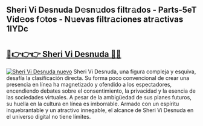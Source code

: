 ## Sheri Vi Desnuda D𝚎sn𝚞dos filtr𝚊dos - Parts-5eT Vid𝚎os f𝚘tos - N𝚞evas filtr𝚊ciones atr𝚊ctivas 1IYDc

# <h2><a href="http://mb74uh.tromn.icu/?c=Sheri+Vi+Desnuda">🔗👉👉👉 Sheri Vi Desnuda 🔗🔗</a></h2>

[![Sheri Vi Desnuda nuevo](https://i.imgur.com/pEAQMta.gif)](http://mb74uh.tromn.icu/?c=Sheri+Vi+Desnuda)
Sheri Vi Desnuda, una figura compleja y esquiva, desafía la clasificación directa. Su forma poco convencional de crear una presencia en línea ha magnetizado y ofendido a los espectadores, encendiendo debates sobre el consentimiento, la privacidad y la esencia de las sociedades virtuales. A pesar de la ambigüedad de sus planes futuros, su huella en la cultura en línea es imborrable. Armado con un espíritu inquebrantable y un atractivo innegable, el alcance de Sheri Vi Desnuda en el universo digital no tiene límites.
